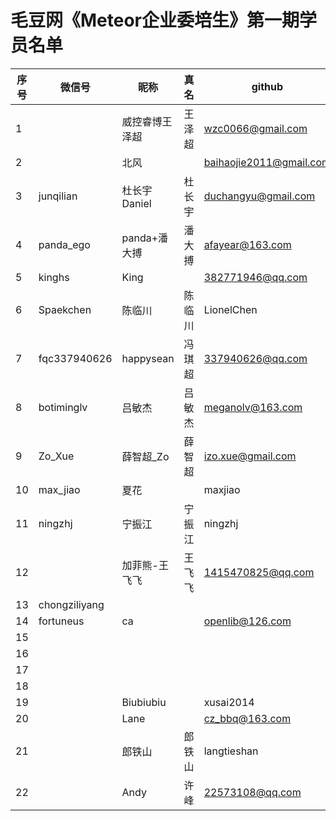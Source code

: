 # 毛豆网《Meteor企业委培生》第一期学员名单

|序号| 微信号  | 昵称   | 真名 | github | Moxtra |
|---|-------|-------|------|------|------|
|1||威控睿博王泽超|王泽超| wzc0066@gmail.com| wzc0066@gmail.com|
|2||北风||baihaojie2011@gmail.com| baihaojie2011@126.com|
|3|junqilian|杜长宇Daniel|杜长宇| duchangyu@gmail.com| changyudu@163.com|
|4|panda_ego|panda+潘大搏|潘大搏|afayear@163.com|afayear@163.com|
|5|kinghs|King||382771946@qq.com|382771946@qq.com|
|6|Spaekchen|陈临川|陈临川|LionelChen|lionelchen@outlook.com|
|7|fqc337940626|happysean|冯琪超| 337940626@qq.com |337940626@qq.com|
|8|botiminglv|吕敏杰|吕敏杰|meganolv@163.com|meganolv@163.com|
|9|Zo_Xue|薛智超_Zo|薛智超|izo.xue@gmail.com|izo.xue@gmail.com|
|10|max_jiao|夏花||maxjiao|maxjiao|
|11|ningzhj|宁振江|宁振江|ningzhj| ningzhj@126.com|
|12||加菲熊-王飞飞|王飞飞| 1415470825@qq.com|1415470825@qq.com|
|13|chongziliyang||||liyangth@126.com|
|14|fortuneus|ca||openlib@126.com|openlib@126.com |
|15|||||klbjlabs@gmail.com |
|16|||||zhaoic@163.com |
|17|||||douhengshan.kenny@gmail.com|
|18|||||masterzhiwei@gmail.com|
|19||Biubiubiu||xusai2014|13048699388@163.com|
|20||Lane||cz_bbq@163.com|andontest102@163.com|
|21||郎铁山|郎铁山|langtieshan|958326652@qq.com|
|22| |Andy|许峰|22573108@qq.com|未注册|